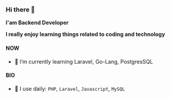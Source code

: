 ### Hi there 👋

**I'am Backend Developer** 

**I really enjoy learning things related to coding and technology**

#### NOW
- 🌱 I’m currently learning Laravel, Go-Lang, PostgresSQL

#### BIO
- 🌱 I use daily: `PHP`, `Laravel`, `Javascript`, `MySQL`

<!-- 
**Jeryhardianto/jeryhardianto** is a ✨ _special_ ✨ repository because its `README.md` (this file) appears on your GitHub profile.

Here are some ideas to get you started:

- 🔭 I’m currently working on ...
- 🌱 I’m currently learning ...
- 👯 I’m looking to collaborate on ...
- 🤔 I’m looking for help with ...
- 💬 Ask me about ...
- 📫 How to reach me: ...
- 😄 Pronouns: ...
- ⚡ Fun fact: ... -->

